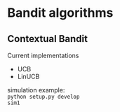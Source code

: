 # Bandit algorithms


## Contextual Bandit
Current implementations  
- UCB
- LinUCB

simulation example:  
`python setup.py develop`  
`sim1`

